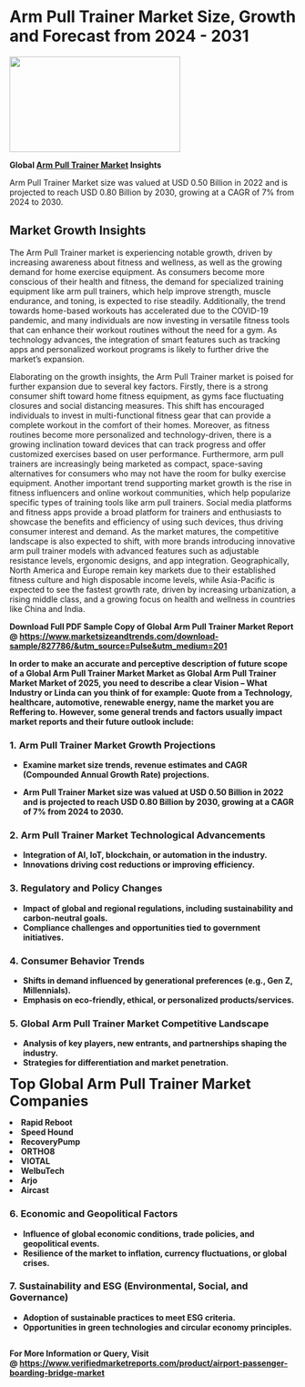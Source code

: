 <H1>Arm Pull Trainer Market Size, Growth and Forecast from 2024 - 2031</H1><img class="aligncenter size-medium wp-image-584254" src="https://thirdeyenews.in/wp-content/uploads/2024/09/Global-Market-Research-300x168.jpeg" alt="" width="300" height="168" /><p><strong>Global&nbsp;<a href="https://www.marketsizeandtrends.com/download-sample/827786/&amp;utm_source=Pulse&amp;utm_medium=201">Arm Pull Trainer Market</a> Insights</strong></p><p>Arm Pull Trainer Market size was valued at USD 0.50 Billion in 2022 and is projected to reach USD 0.80 Billion by 2030, growing at a CAGR of 7% from 2024 to 2030.</p><p><h2>Market Growth Insights</h2> <p>The Arm Pull Trainer market is experiencing notable growth, driven by increasing awareness about fitness and wellness, as well as the growing demand for home exercise equipment. As consumers become more conscious of their health and fitness, the demand for specialized training equipment like arm pull trainers, which help improve strength, muscle endurance, and toning, is expected to rise steadily. Additionally, the trend towards home-based workouts has accelerated due to the COVID-19 pandemic, and many individuals are now investing in versatile fitness tools that can enhance their workout routines without the need for a gym. As technology advances, the integration of smart features such as tracking apps and personalized workout programs is likely to further drive the market’s expansion.</p> <p><strong></strong></p> <p>Elaborating on the growth insights, the Arm Pull Trainer market is poised for further expansion due to several key factors. Firstly, there is a strong consumer shift toward home fitness equipment, as gyms face fluctuating closures and social distancing measures. This shift has encouraged individuals to invest in multi-functional fitness gear that can provide a complete workout in the comfort of their homes. Moreover, as fitness routines become more personalized and technology-driven, there is a growing inclination toward devices that can track progress and offer customized exercises based on user performance. Furthermore, arm pull trainers are increasingly being marketed as compact, space-saving alternatives for consumers who may not have the room for bulky exercise equipment. Another important trend supporting market growth is the rise in fitness influencers and online workout communities, which help popularize specific types of training tools like arm pull trainers. Social media platforms and fitness apps provide a broad platform for trainers and enthusiasts to showcase the benefits and efficiency of using such devices, thus driving consumer interest and demand. As the market matures, the competitive landscape is also expected to shift, with more brands introducing innovative arm pull trainer models with advanced features such as adjustable resistance levels, ergonomic designs, and app integration. Geographically, North America and Europe remain key markets due to their established fitness culture and high disposable income levels, while Asia-Pacific is expected to see the fastest growth rate, driven by increasing urbanization, a rising middle class, and a growing focus on health and wellness in countries like China and India.</p> <p><strong></p><p><span class=""><strong>Download Full PDF Sample Copy of Global Arm Pull Trainer Market Report</strong> @ <a href="https://www.marketsizeandtrends.com/download-sample/827786/&amp;utm_source=Pulse&amp;utm_medium=201" target="_blank">https://www.marketsizeandtrends.com/download-sample/827786/&amp;utm_source=Pulse&amp;utm_medium=201</a></span></p><p>In order to make an accurate and perceptive description of future scope of a Global&nbsp;Arm Pull Trainer Market Market as Global&nbsp;Arm Pull Trainer Market Market of 2025, you need to describe a clear Vision &ndash; What Industry or Linda can you think of for example: Quote from a Technology, healthcare, automotive, renewable energy, name the market you are Reffering to. However, some general trends and factors usually impact market reports and their future outlook include:</p><h3>1.&nbsp;<strong>Arm Pull Trainer Market Growth Projections</strong></h3><ul><li>Examine market size trends, revenue estimates and CAGR (Compounded Annual Growth Rate) projections.</li><li><p>Arm Pull Trainer Market size was valued at USD 0.50 Billion in 2022 and is projected to reach USD 0.80 Billion by 2030, growing at a CAGR of 7% from 2024 to 2030.</p></li></ul><h3>2.&nbsp;<strong>Arm Pull Trainer Market Technological Advancements</strong></h3><ul><li>Integration of AI, IoT, blockchain, or automation in the industry.</li><li>Innovations driving cost reductions or improving efficiency.</li></ul><h3>3.&nbsp;<strong>Regulatory and Policy Changes</strong></h3><ul><li>Impact of global and regional regulations, including sustainability and carbon-neutral goals.</li><li>Compliance challenges and opportunities tied to government initiatives.</li></ul><h3>4.&nbsp;<strong>Consumer Behavior Trends</strong></h3><ul><li>Shifts in demand influenced by generational preferences (e.g., Gen Z, Millennials).</li><li>Emphasis on eco-friendly, ethical, or personalized products/services.</li></ul><h3>5.&nbsp;<strong>Global Arm Pull Trainer Market Competitive Landscape</strong></h3><ul><li>Analysis of key players, new entrants, and partnerships shaping the industry.</li><li>Strategies for differentiation and market penetration.</li></ul><p data-pm-slice="1 1 []"><span style="color: inherit; font-family: inherit; font-size: 25px;">Top Global Arm Pull Trainer Market Companies</span></p><div class="" data-test-id=""><p><li>Rapid Reboot</li><li> Speed Hound</li><li> RecoveryPump</li><li> ORTHO8</li><li> VIOTAL</li><li> WelbuTech</li><li> Arjo</li><li> Aircast</li></p></div><h3>6.&nbsp;<strong>Economic and Geopolitical Factors</strong></h3><ul><li>Influence of global economic conditions, trade policies, and geopolitical events.</li><li>Resilience of the market to inflation, currency fluctuations, or global crises.</li></ul><h3>7.&nbsp;<strong>Sustainability and ESG (Environmental, Social, and Governance)</strong></h3><ul><li>Adoption of sustainable practices to meet ESG criteria.</li><li>Opportunities in green technologies and circular economy principles.</li></ul><h2><strong style="font-size: 14px;">For More Information or Query, Visit @&nbsp;</strong><a style="background-color: #ffffff; font-size: 14px;" href="https://www.marketsizeandtrends.com/report/arm-pull-trainer-market/" target="_blank">https://www.verifiedmarketreports.com/product/airport-passenger-boarding-bridge-market</a></h2>
